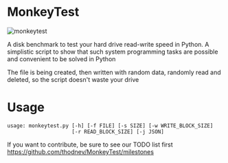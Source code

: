 # MonkeyTest

![monkeytest](https://cloud.githubusercontent.com/assets/16870636/12601547/7a3a4f14-c4aa-11e5-8b2e-48a20d7f7c17.png)

A disk benchmark to test your hard drive read-write speed in Python.  A simplistic script to show that such system programming tasks are possible and convenient to be solved in Python

The file is being created, then written with random data, randomly read
and deleted, so the script doesn't waste your drive

# Usage
```
usage: monkeytest.py [-h] [-f FILE] [-s SIZE] [-w WRITE_BLOCK_SIZE]
                     [-r READ_BLOCK_SIZE] [-j JSON]
```

If you want to contribute, be sure to see our TODO list first
  https://github.com/thodnev/MonkeyTest/milestones


